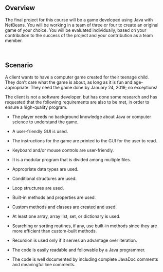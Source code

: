 ## Overview

The final project for this course will be a game developed using Java with NetBeans. You will be working in a team of three or four to create an original game of your choice. You will be evaluated individually, based on your contribution to the success of the project and your contribution as a team member.

  
## Scenario

A client wants to have a computer game created for their teenage child. They don't care what the game is about, as long as it is fun and age-appropriate. They need the game done by January 24, 2019; no exceptions!

The client is not a software developer, but has done some research and has requested that the following requirements are also to be met, in order to ensure a high-quality program.

* The player needs no background knowledge about Java or computer science to understand the game. 

* A user-friendly GUI is used.

* The instructions for the game are printed to the GUI for the user to read.

* Keyboard and/or mouse controls are user-friendly. 

* It is a modular program that is divided among multiple files.

* Appropriate data types are used.

* Conditional structures are used.

* Loop structures are used.

* Built-in methods and properties are used. 

* Custom methods and classes are created and used. 

* At least one array, array list, set, or dictionary is used. 

* Searching or sorting routines, if any, use built-in methods since they are more efficient than custom-built methods.

* Recursion is used only if it serves an advantage over iteration.

* The code is easily readable and followable by a Java programmer. 

* The code is well documented by including complete JavaDoc comments and meaningful line comments.
